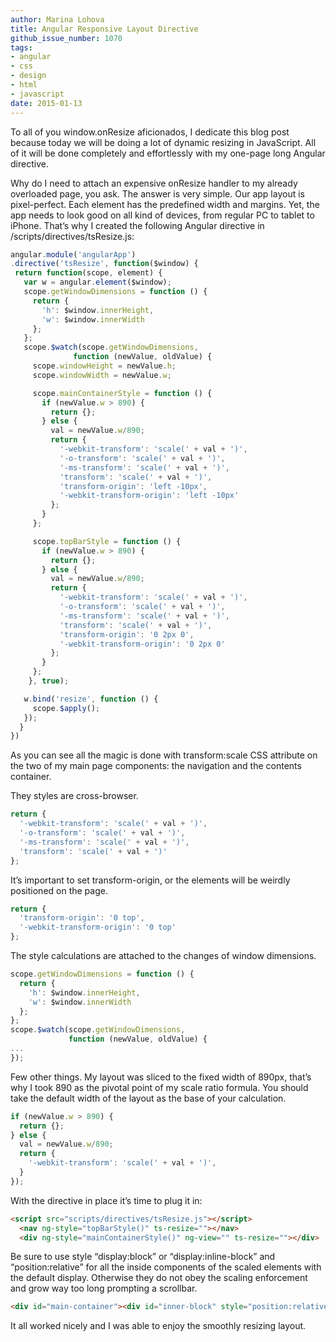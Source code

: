 ```yaml
---
author: Marina Lohova
title: Angular Responsive Layout Directive
github_issue_number: 1070
tags:
- angular
- css
- design
- html
- javascript
date: 2015-01-13
---
```




To all of you window.onResize aficionados, I dedicate this blog post because today we will be doing a lot of dynamic resizing in JavaScript. All of it will be done completely and effortlessly with my one-page long Angular directive.

Why do I need to attach an expensive onResize handler to my already overloaded page, you ask. The answer is very simple. Our app layout is pixel-perfect. Each element has the predefined width and margins. Yet, the app needs to look good on all kind of devices, from regular PC to tablet to iPhone. That’s why I created the following Angular directive in /scripts/directives/tsResize.js:

```javascript
angular.module('angularApp')
.directive('tsResize', function($window) {
 return function(scope, element) {
   var w = angular.element($window);
   scope.getWindowDimensions = function () {
     return {
       'h': $window.innerHeight,
       'w': $window.innerWidth
     };
   };
   scope.$watch(scope.getWindowDimensions,
              function (newValue, oldValue) {
     scope.windowHeight = newValue.h;
     scope.windowWidth = newValue.w;

     scope.mainContainerStyle = function () {
       if (newValue.w > 890) {
         return {};
       } else {
         val = newValue.w/890;
         return {
           '-webkit-transform': 'scale(' + val + ')',
           '-o-transform': 'scale(' + val + ')',
           '-ms-transform': 'scale(' + val + ')',
           'transform': 'scale(' + val + ')',
           'transform-origin': 'left -10px',
           '-webkit-transform-origin': 'left -10px'
         };
       }
     };

     scope.topBarStyle = function () {
       if (newValue.w > 890) {
         return {};
       } else {
         val = newValue.w/890;
         return {
           '-webkit-transform': 'scale(' + val + ')',
           '-o-transform': 'scale(' + val + ')',
           '-ms-transform': 'scale(' + val + ')',
           'transform': 'scale(' + val + ')',
           'transform-origin': '0 2px 0',
           '-webkit-transform-origin': '0 2px 0'
         };
       }
     };
    }, true);

   w.bind('resize', function () {
     scope.$apply();
   });
  }
})
```

As you can see all the magic is done with transform:scale CSS attribute on the two of my main page components: the navigation and the contents container.

They styles are cross-browser.

```javascript
return {
  '-webkit-transform': 'scale(' + val + ')',
  '-o-transform': 'scale(' + val + ')',
  '-ms-transform': 'scale(' + val + ')',
  'transform': 'scale(' + val + ')'
};
```

It’s important to set transform-origin, or the elements will be weirdly positioned on the page.

```javascript
return {
  'transform-origin': '0 top',
  '-webkit-transform-origin': '0 top'
};
```

The style calculations are attached to the changes of window dimensions.

```javascript
scope.getWindowDimensions = function () {
  return {
    'h': $window.innerHeight,
    'w': $window.innerWidth
  };
};
scope.$watch(scope.getWindowDimensions,
             function (newValue, oldValue) {
...
});
```

Few other things. My layout was sliced to the fixed width of 890px, that’s why I took 890 as the pivotal point of my scale ratio formula. You should take the default width of the layout as the base of your calculation.

```javascript
if (newValue.w > 890) {
  return {};
} else {
  val = newValue.w/890;
  return {
    '-webkit-transform': 'scale(' + val + ')',
  }
});

```

With the directive in place it’s time to plug it in:

```html
<script src="scripts/directives/tsResize.js"></script>
  <nav ng-style="topBarStyle()" ts-resize=""></nav>
  <div ng-style="mainContainerStyle()" ng-view="" ts-resize=""></div>
```

Be sure to use style “display:block” or “display:inline-block” and “position:relative” for all the inside components of the scaled elements with the default display. Otherwise they do not obey the scaling enforcement and grow way too long prompting a scrollbar.

```html
<div id="main-container"><div id="inner-block" style="position:relative; display:inline-block"></div></div>
```

It all worked nicely and I was able to enjoy the smoothly resizing layout.


